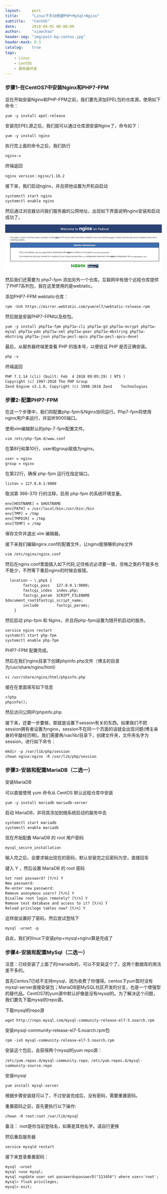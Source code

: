 ```yaml
---
layout:     post
title:      "Linux下手动搭建PHP+MySql+Nginx"
subtitle:   "CentOS"
date:       2018-04-01 00:00:00
author:     "xiaochao"
header-img: "img/post-bg-centos.jpg"
header-mask: 0.3
catalog:    true
tags:
    - Linux
    - CentOS
    - 服务器开发
---
```


### 步骤1-在CentOS7中安装Nginx和PHP7-FPM

显在开始安装Nginx和PHP-FPM之前，我们要先添加EPEL包的仓库源。使用如下命令：

    yum -y install epel-release

安装完EPEL源之后，我们就可以通过仓库源安装Nginx了，命令如下：

    yum -y install nginx
    
执行完上面的命令之后，我们执行

    nginx-v

终端返回

    nginx version：nginx/1.10.2

接下来，我们启动nginx，并且把他设置为开机自启动

    systemctl start nginx
    systemctl enable nginx

然后通过浏览器访问我们服务器的公网地址，出现如下界面说明nginx安装和启动成功了。

![](/img/CentOS/CentOS_1.jpg)

然后我们还需要为 php7-fpm 添加另外一个仓库。互联网中有很个远程仓库提供了PHP7系列包，我在这里使用的是webtatic。

添加PHP7-FPM webtatic仓库：

    rpm -Uvh https://mirror.webtatic.com/yum/el7/webtatic-release.rpm
    
然后就是安装PHP7-FPM以及些包。

    yum -y install php71w-fpm php71w-cli php71w-gd php71w-mcrypt php71w-mysql php71w-pdo php71w-xml php71w-pear php71w-mbstring php71w-mbstring php71w-json php71w-pecl-apcu php71w-pecl-apcu-devel
    
最后，从服务器终端里查看 PHP 的版本号，以便验证 PHP 是否正确安装。

    php -v
    
终端返回
    
    PHP 7.1.14 (cli) (built: Feb  4 2018 09:05:29) ( NTS )
    Copyright (c) 1997-2018 The PHP Group
    Zend Engine v3.1.0, Copyright (c) 1998-2018 Zend    Technologies
    
### 步骤2-配置PHP7-FPM           

在这一个步骤中，我们将配置php-fpm与Nginx协同运行。Php7-fpm将使用 nginx用户来运行，并监听9000端口。

使用vim编辑默认的php-7-fpm配置文件。

    vim /etc/php-fpm.d/www.conf   

在第8行和第10行，user和group赋值为nginx。
    
    user = nginx
    group = nginx

在第22行，确保 php-fpm 运行在指定端口。

    listen = 127.0.0.1:9000
    
取消第 366-370 行的注释，启用 php-fpm 的系统环境变量。

    env[HOSTNAME] = $HOSTNAME
    env[PATH] = /usr/local/bin:/usr/bin:/bin
    env[TMP] = /tmp
    env[TMPDIR] = /tmp
    env[TEMP] = /tmp

保存文件并退出 vim 编辑器。

接下来我们编辑nginx.conf的配置文件，让nginx能够解析php文件

    vim /etc/nginx/nginx.conf
    
然后在nginx.conf里面插入如下代码,记住格式必须要一致，空格之类的不能多也不能少，不然等下重启nginx的时候会报错。

      location ~ \.php$ {
            fastcgi_pass   127.0.0.1:9000;
            fastcgi_index  index.php;
            fastcgi_param  SCRIPT_FILENAME  $document_root$fastcgi_script_name;
            include        fastcgi_params;
        }

然后启动 php-fpm 和 Nginx，并且将php-fpm设置为随开机启动的服务。

    service nginx restart
    systemctl start php-fpm
    systemctl enable php-fpm

PHP7-FPM 配置完成。

然后在我们nginx目录下创建phpinfo.php文件（博主的目录为/usr/share/nginx/html）

    vi /usr/share/nginx/html/phpinfo.php
    
接在在里面填写如下信息

    <?php
    phpinfo();
    
然后访问公网IP/phpinfo.php

接下来，还要一步要做，那就是设置下session有关的东西。如果我们不把session拥有者设置为nginx，session不在同一个页面的话就会出现问题(博主亲身的辛酸经历啊)。我们需要再/var/lib/目录下，创建文件夹，文件夹名字为session，进行如下命令：

    mkdir -p /var/lib/php/session
    chown nginx:nginx -R /var/lib/php/session

### 步骤3-安装和配置MariaDB（二选一）

安装MariaDB

可以直接使用 yum 命令从 CentOS 默认远程仓库中安装

    yum -y install mariadb mariadb-server
 
启动 MariaDB，并将其添加到随系统启动的服务中去

    systemctl start mariadb
    systemctl enable mariadb
 
现在开始配置 MariaDB 的 root 用户密码

    mysql_secure_installation

输入完之后，会要求输出现在的密码，默认安装完之后密码为空，直接回车
 
键入 Y ，然后设置 MariaDB 的 root 密码

    Set root password? [Y/n] Y
    New password:
    Re-enter new password:
    Remove anonymous users? [Y/n] Y
    Disallow root login remotely? [Y/n] Y
    Remove test database and access to it? [Y/n] Y
    Reload privilege tables now? [Y/n] Y
 
这样就设置好了密码，然后尝试登陆下

    mysql -uroot -p
    
自此，我们的linux下安装php+mysql+nginx算是完成了

### 步骤4-安装和配置MySql（二选一）

注意：已经安装了上面了的mariadb的，可以不安装这个了，这两个数据库的用法差不多的。
 
首先Centos7已经不支持mysql，因为收费了你懂得。centos下yum暂时没有mysql-server直接安装包；MariaDB是MySQL社区开发的分支，也是一个增强型的替代品。CentOS7的yum源中默认好像是没有mysql的。为了解决这个问题，我们要先下载mysql的repo源。
 
下载mysql的repo源

    wget http://repo.mysql.com/mysql-community-release-el7-5.noarch.rpm
 
安装mysql-community-release-el7-5.noarch.rpm包

    rpm -ivh mysql-community-release-el7-5.noarch.rpm
    
安装这个包后，会获得两个mysql的yum repo源：

    /etc/yum.repos.d/mysql-community.repo，/etc/yum.repos.d/mysql-community-source.repo
 
安装mysql

    yum install mysql-server
    
根据步骤安装就可以了，不过安装完成后，没有密码，需要重置密码。
 
重置密码之前，首先要执行以下操作:

    chown -R root:root /var/lib/mysql
    
备注： root是你当前登陆名，如果是其他名字。请自行更换
 
然后重启服务器

    service mysqld restart
 
接下来登录重置密码：

    mysql -uroot
    mysql >use mysql;
    mysql >update user set password=passworD("123456") where user='root';
    mysql> flush privileges;
    mysql> exit;



